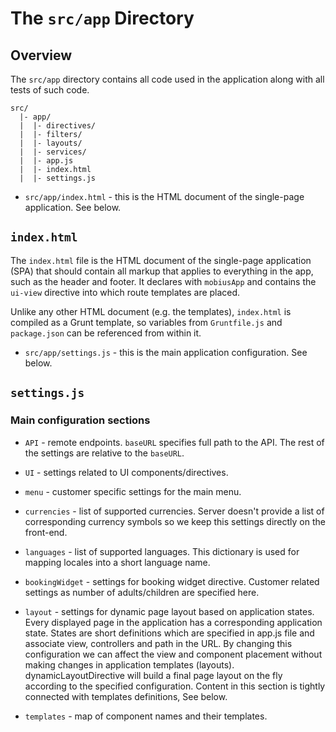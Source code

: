 # The `src/app` Directory

## Overview

The `src/app` directory contains all code used in the application along with all
tests of such code.

```
src/
  |- app/
  |  |- directives/
  |  |- filters/
  |  |- layouts/
  |  |- services/
  |  |- app.js
  |  |- index.html
  |  |- settings.js
```

- `src/app/index.html` - this is the HTML document of the single-page application.
  See below.

## `index.html`

The `index.html` file is the HTML document of the single-page application (SPA)
that should contain all markup that applies to everything in the app, such as
the header and footer. It declares with `mobiusApp` and contains the `ui-view` directive into which route templates are
placed.

Unlike any other HTML document (e.g. the templates), `index.html` is compiled as
a Grunt template, so variables from `Gruntfile.js` and `package.json` can be
referenced from within it.

- `src/app/settings.js` - this is the main application configuration.
  See below.

## `settings.js`

### Main configuration sections

- `API` - remote endpoints. `baseURL` specifies full path to the API. The rest of the settings are relative to the `baseURL`.

- `UI` - settings related to UI components/directives.

- `menu` - customer specific settings for the main menu.

- `currencies` - list of supported currencies. Server doesn't provide a list of corresponding currency symbols so we keep this settings directly on the front-end.

- `languages` - list of supported languages. This dictionary is used for mapping locales into a short language name.

- `bookingWidget` - settings for booking widget directive. Customer related settings as number of adults/children are specified here.

- `layout` - settings for dynamic page layout based on application states. Every displayed page in the application has a corresponding application state. States are short definitions which are specified in app.js file and associate view, controllers and path in the URL. By changing this configuration we can affect the view and component placement without making changes in application templates (layouts). dynamicLayoutDirective will build a final page layout on the fly according to the specified configuration. Content in this section is tightly connected with templates definitions, See below.

- `templates` - map of component names and their templates.
